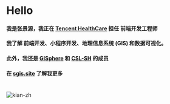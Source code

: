 # Hello
#### 我是张景源，我正在 <b><a href="https://healthcare.tencent.com/">Tencent HealthCare</a></b> 担任 前端开发工程师
#### 我了解 前端开发、小程序开发、地理信息系统 (GIS) 和数据可视化。
#### 此外，我还是 <b><a href="https://gisphere.info/">GISphere</a></b> 和 <b><a href="https://www.csl-sh.org/">CSL-SH</a></b> 的成员
#### 在 <b><a href="http://sgis.site">sgis.site</a></b> 了解我更多
# 
<img src="https://github-readme-stats-git-masterrstaa-rickstaa.vercel.app/api/top-langs/?username=kian-zh&layout=compact&langs_count=10&exclude_repo=NJU-Map-Projection-Course-Homework,7zhk.github.io" alt="kian-zh" />
